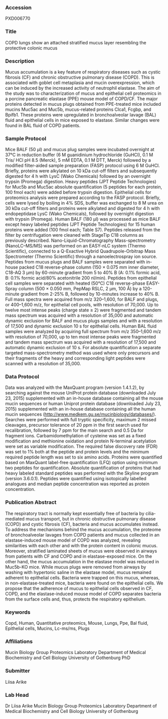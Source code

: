 ### Accession
PXD006770

### Title
COPD lungs show an attached stratified mucus layer resembling the protective colonic mucus

### Description
Mucus accumulation is a key feature of  respiratory diseases such as cystic fibrosis (CF) and chronic obstructive pulmonary disease (COPD). This is associated with goblet cell metaplasia and mucin overexpression, which can be induced by the increased activity of neutrophil elastase. The aim of the study was to characterization of mucus and epithelial cell proteomics in a porcine pancreatic elastase (PPE) mouse model of COPD/CF. The major proteins detected in mucus plugs obtained from PPE-treated mice included mucins Muc5ac and Muc5b, mucus-related proteins Clca1, Fcgbp, and Bpifb1. These proteins were upregulated in bronchoalveolar lavage (BAL) fluid and epithelial cells in mice exposed to elastase. Similar changes were found in BAL fluid of COPD patients.

### Sample Protocol
Mice BALF (50 μl) and mucus plug samples were incubated overnight at 37°C in reduction buffer (6 M guanidinium hydrochloride (GuHCl), 0.1 M Tris/ HCl pH 8.5 (Merck), 5 mM EDTA, 0.1 M DTT, Merck) followed by a modified filter-aided sample preparation (FASP) protocol using 6 M GuHCl. Briefly, proteins were alkylated on 10 kDa cut-off filters and subsequently digested for 4 h with LysC (Wako Chemicals) followed by an overnight trypsin (Promega) digestion. Heavy peptides (JPT Peptide Technologies) for Muc5b and Muc5ac absolute quantification (5 peptides for each protein, 100 fmol each) were added before trypsin digestion. Epithelial cells for proteomics analysis were prepared according to the FASP protocol. Briefly, cells were lysed by boiling in 4% SDS, buffer was exchanged to 8 M urea on 30 kDa cut-off filters and proteins were alkylated and digested for 4 h with endopeptidase LysC (Wako Chemicals), followed by overnight digestion with trypsin (Promega). Human BALF (180 μl) was processed as mice BALF except heavy labeled peptides (JPT Peptide Technologies) for 15 human proteins were added (100 fmol each; Table S7). Peptides released from the filter by centrifugation were cleaned with StageTip C18 columns as previously described. Nano-Liquid-Chromatography Mass-spectrometry (NanoLC–MS/MS) was performed on an EASY-nLC system (Thermo Scientific), connected to a Q-Exactive Hybrid Quadrupole-Orbitrap Mass Spectrometer (Thermo Scientific) through a nanoelectrospray ion source. Peptides from mucus plugs and BALF samples were separated with in-house packed C18 reverse-phase column (150 × 0.075 mm inner diameter, C18-AQ 3 μm) by 60-minute gradient from 5 to 40% B (A: 0.1% formic acid, B: 0.1% formic acid/80% acetonitrile 200 nl/min). Peptides from epithelial cell samples were separated with heated (50°C) C18 reverse-phase EASY-Spray column (500 × 0.050 mm, PepMap RSLC, 2 μm, 100 Å) by a 120-minute gradient from 2-25% B, followed by 10-minutes increase to 40% B. Full mass spectra were acquired from m/z 320–1,600, for BALF and plugs, or 400–1,600 m/z, for epithelial cell pools, with resolution of 70,000. Up to twelve most intense peaks (charge state ≥ 2) were fragmented and tandem mass spectrum was acquired with a resolution of 35,000 and automatic dynamic exclusion for BALF and mucus plugs samples and with a resolution of 17,500 and dynamic exclusion 10 s for epithelial cells. Human BAL fluid samples were analyzed by acquiring full spectrum from m/z 350–1,600 m/z with resolution of 70,000, up to ten most intense peaks were fragmented and tandem mass spectrum was acquired with a resolution of 17,500 and automatic dynamic exclusion of 10 s. For absolute quantification a separate targeted mass-spectrometry method was used where only precursors and their fragments of the heavy and corresponding light peptides were scanned with a resolution of 35,000.

### Data Protocol
Data was analyzed with the MaxQuant program (version 1.4.1.2), by searching against the mouse UniProt protein database (downloaded July 23, 2015) supplemented with an in-house database containing all the mouse mucin sequences or human Uniprot protein database (downloaded July 23, 2015) supplemented with an in-house database containing all the human mucin sequences (http://www.medkem.gu.se/mucinbiology/databases/). Searches were performed with full tryptic specificity, maximum 2 missed cleavages, precursor tolerance of 20 ppm in the first search used for recalibration, followed by 7 ppm for the main search and 0.5 Da for fragment ions. Carbamidomethylation of cysteine was set as a fixed modification and methionine oxidation and protein N-terminal acetylation were set as variable modification. The required false discovery rate (FDR) was set to 1% both at the peptide and protein levels and the minimum required peptide length was set to six amino acids. Proteins were quantified based on MaxQuant label-free quantification (LFQ) option using minimum two peptides for quantification. Absolute quantification of proteins that had heavy labeled standard peptides was performed with the Skyline program (version 3.6.0.1). Peptides were quantified using isotopically labelled analogues and median peptide concentration was reported as protein concentration.

### Publication Abstract
The respiratory tract is normally kept essentially free of bacteria by cilia-mediated mucus transport, but in chronic obstructive pulmonary disease (COPD) and cystic fibrosis (CF), bacteria and mucus accumulates instead. To address the mechanisms behind the mucus accumulation, the proteome of bronchoalveolar lavages from COPD patients and mucus collected in an elastase-induced mouse model of COPD was analyzed, revealing similarities with each other and with the protein content in colonic mucus. Moreover, stratified laminated sheets of mucus were observed in airways from patients with CF and COPD and in elastase-exposed mice. On the other hand, the mucus accumulation in the elastase model was reduced in Muc5b-KO mice. While mucus plugs were removed from airways by washing with hypertonic saline in the elastase model, mucus remained adherent to epithelial cells. Bacteria were trapped on this mucus, whereas, in non-elastase-treated mice, bacteria were found on the epithelial cells. We propose that the adherence of mucus to epithelial cells observed in CF, COPD, and the elastase-induced mouse model of COPD separates bacteria from the surface cells and, thus, protects the respiratory epithelium.

### Keywords
Copd, Human, Quantitative proteomics, Mouse, Lungs, Ppe, Bal fluid, Epithelial cells, Mucins, Lc-ms/ms, Plugs

### Affiliations
Mucin Biology Group Proteomics Laboratory Department of Medical Biochemistry and Cell Biology University of Gothenburg
PhD

### Submitter
Liisa Arike

### Lab Head
Dr Liisa Arike
Mucin Biology Group Proteomics Laboratory Department of Medical Biochemistry and Cell Biology University of Gothenburg


